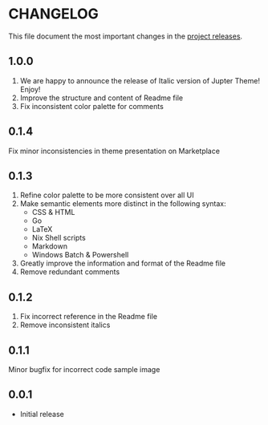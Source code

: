 # CHANGELOG

This file document the most important changes in the [project releases](https://github.com/decameronn/solar-system-theme/releases).

## 1.0.0
1. We are happy to announce the release of Italic version of Jupter Theme! Enjoy!  
2. Improve the structure and content of Readme file
3. Fix inconsistent color palette for comments  

## 0.1.4
Fix minor inconsistencies in theme presentation on Marketplace

## 0.1.3
1. Refine color palette to be more consistent over all UI  
2. Make semantic elements more distinct in the following syntax:  
    * CSS & HTML
    * Go
    * LaTeX  
    * Nix Shell scripts
    * Markdown
    * Windows Batch & Powershell
3. Greatly improve the information and format of the Readme file
3. Remove redundant comments

## 0.1.2
1. Fix incorrect reference in the Readme file
2. Remove inconsistent italics

## 0.1.1
Minor bugfix for incorrect code sample image

## 0.0.1
* Initial release

